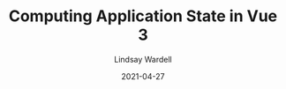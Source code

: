 ---
link: "https://labs.thisdot.co/blog/computing-application-state-in-vue-3"
date: 2021-04-27
title: "Computing Application State in Vue 3"
author: "Lindsay Wardell"
image: "/blog/vue-computed.png"
tags:
  - Vue
  - Javascript
  - Web Development
snippet: 
layout: '../../layouts/ExternalPostLayout.astro'
name: 'This Dot Labs'
---